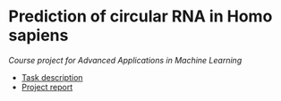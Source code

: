 # Prediction of circular RNA in Homo sapiens
*Course project for Advanced Applications in Machine Learning*

  - [Task description](Task.pdf)
  - [Project report](Project%20Report.pdf)